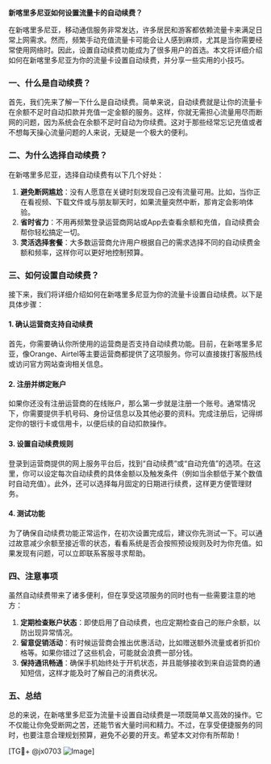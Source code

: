 **新喀里多尼亚如何设置流量卡的自动续费？**

在新喀里多尼亚，移动通信服务非常发达，许多居民和游客都依赖流量卡来满足日常上网需求。然而，频繁手动充值流量卡可能会让人感到麻烦，尤其是当你需要经常使用网络时。因此，设置自动续费功能成为了很多用户的首选。本文将详细介绍如何在新喀里多尼亚为你的流量卡设置自动续费，并分享一些实用的小技巧。

### 一、什么是自动续费？

首先，我们先来了解一下什么是自动续费。简单来说，自动续费就是让你的流量卡在余额不足时自动扣款并充值一定金额的服务。这样，你就无需担心流量用尽而断网的问题，因为系统会在余额不足时自动为你续费。这对于那些经常忘记充值或者不想每天操心流量问题的人来说，无疑是一个极大的便利。

### 二、为什么选择自动续费？

在新喀里多尼亚，选择自动续费有以下几个好处：

1. **避免断网尴尬**：没有人愿意在关键时刻发现自己没有流量可用。比如，当你正在看视频、下载文件或与朋友聊天时，如果流量突然中断，那肯定会影响体验。
2. **省时省力**：不用再频繁登录运营商网站或App去查看余额和充值，自动续费会帮你轻松搞定一切。
3. **灵活选择套餐**：大多数运营商允许用户根据自己的需求选择不同的自动续费金额和频率，这样你可以更好地控制预算。

### 三、如何设置自动续费？

接下来，我们将详细介绍如何在新喀里多尼亚为你的流量卡设置自动续费。以下是具体步骤：

#### 1. 确认运营商支持自动续费

首先，你需要确认你所使用的运营商是否支持自动续费功能。目前，在新喀里多尼亚，像Orange、Airtel等主要运营商都提供了这项服务。你可以直接拨打客服热线或访问官方网站查询相关信息。

#### 2. 注册并绑定账户

如果你还没有注册运营商的在线账户，那么第一步就是注册一个账号。通常情况下，你需要提供手机号码、身份证信息以及其他必要的资料。完成注册后，记得绑定你的银行卡或信用卡，以便后续的自动扣款操作。

#### 3. 设置自动续费规则

登录到运营商提供的网上服务平台后，找到“自动续费”或“自动充值”的选项。在这里，你可以设定每次自动续费的具体金额以及触发条件（例如当余额低于某个数值时自动充值）。此外，还可以选择每月固定的日期进行续费，这样更方便管理财务。

#### 4. 测试功能

为了确保自动续费功能正常运作，在初次设置完成后，建议你先测试一下。可以通过故意减少余额至接近零的状态，看看系统是否会按照预设规则及时为你充值。如果发现有问题，可以立即联系客服寻求帮助。

### 四、注意事项

虽然自动续费带来了诸多便利，但在享受这项服务的同时也有一些需要注意的地方：

1. **定期检查账户状态**：即使启用了自动续费，也应定期检查自己的账户余额，以防出现异常情况。
2. **留意促销活动**：有时候运营商会推出优惠活动，比如赠送额外流量或者折扣价格等。如果你错过了这些机会，可能就会浪费一部分钱。
3. **保持通讯畅通**：确保手机始终处于开机状态，并且能够接收到来自运营商的通知短信，这样才能及时了解自己的消费状况。

### 五、总结

总的来说，在新喀里多尼亚为流量卡设置自动续费是一项既简单又高效的操作。它不仅能让你免受断网之苦，还能节省大量时间和精力。不过，在享受便捷服务的同时，也要注意合理规划预算，避免不必要的开支。希望本文对你有所帮助！

[TG💪+ @jx0703 ![Image](https://github.com/user-attachments/assets/dbca1d08-cadb-493c-b0ec-ad6f7a83f270)]